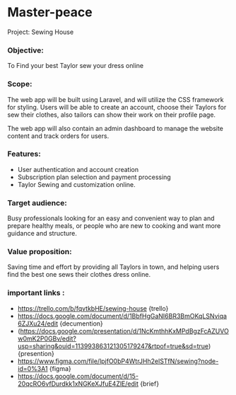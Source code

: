# Master-peace
Project: Sewing House

### Objective:
 To Find your best Taylor sew your dress online  

### Scope: 
The web app will be built using Laravel, and will utilize the CSS framework for styling. Users will be able to create an account, choose their Taylors for sew their clothes, also tailors can show their work on their profile page. 

The web app will also contain an admin dashboard to manage the website content and track orders for users.

### Features:
*  User authentication and account creation
* Subscription plan selection and payment processing
* Taylor Sewing and customization online.


### Target audience:
 Busy professionals looking for an easy and convenient way to plan and prepare healthy meals, or people who are new to cooking and want more guidance and structure.

### Value proposition:
 Saving time and effort by providing all Taylors in town, and helping users find the best one sews their clothes dress online.

### important links :
 * https://trello.com/b/fqvtkbHE/sewing-house {trello}
 * https://docs.google.com/document/d/1BbfHgGaNI6BR3BmOKqLSNviqa6ZJXu24/edit {decumention}
 * (https://docs.google.com/presentation/d/1NcKmthhKxMPdBgzFcAZUVOw0mK2P0GBv/edit?usp=sharing&ouid=113993863121305179247&rtpof=true&sd=true) {presention}
 * https://www.figma.com/file/lpjfO0bP4WtrJHh2elSTfN/sewing?node-id=0%3A1 {figma}
 * https://docs.google.com/document/d/15-20qcRO6vfDurdkk1xNGKeXJfuE4ZlE/edit {brief}
 

